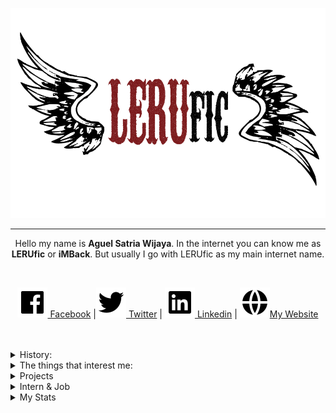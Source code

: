 <p align="center">
  <img src="https://raw.githubusercontent.com/LERUfic/LERUfic/master/assets/logo-min.png" alt="Hero image">
</p>
<hr>
<p align="center">Hello my name is <b>Aguel Satria Wijaya</b>. In the internet you can know me as <b>LERUfic</b> or <b>iMBack</b>.  But usually I go with LERUfic as my main internet name.</p>
<br />
<p align="center">
<a href="https://facebook.com/aguelsatria" alt="Facebook"><img src="https://raw.githubusercontent.com/LERUfic/LERUfic/master/assets/facebook-box-fill.svg"> Facebook</a>
  |<a href="https://twitter.com/aguelsatria98" alt="Twitter"><img src="https://raw.githubusercontent.com/LERUfic/LERUfic/master/assets/twitter-fill.svg"> Twitter</a> 
  | <a href="https://www.linkedin.com/in/aguelsatria/" alt="Linkedin"><img src="https://raw.githubusercontent.com/LERUfic/LERUfic/master/assets/linkedin-box-fill.svg"> Linkedin</a> 
  | <a href="https://aguelsatria.web.id" alt="My Website"><img src="https://raw.githubusercontent.com/LERUfic/LERUfic/master/assets/global-fill.svg">My Website</a> 
</p>
<br />
<br />
<!-- <details>
  <summary><b><u>IMPORTANT!!!</u></b></summary>
<p align="center">
    Every commit in this account is dedicated to Megumi Kato and Tomoya Aki from Saenai Heroine no Sodatekata. Because of them, now I have found a reason to stay alive in this world even for 1 second.
  <img src="https://raw.githubusercontent.com/LERUfic/LERUfic/master/assets/mpv-shot0043.jpg" alt="Together">
  <img src="https://raw.githubusercontent.com/LERUfic/LERUfic/master/assets/MegumiKato.jpg" alt="Goddess">  
</p>
</details> -->

<details>
    <summary>History:</summary>
<p align="center">
I like programming since 2nd grade junior high school where I made simple antivirus using md5 and also created a password manager. Those programs I created using visual basic 6.0. Later my friend introduced me with garuda OS. It's one of the linux distro with built-in wine to run windows's programs. Then I learned using linux from some books because in my country that time the internet is so pricey. Then installed ubuntu from CD and tried a lot of things. And in my high school I learned C, pascal, html-php and tried dual-booted my laptop with windows and ubuntu. In my last year of high school I am totally using linux as my main OS (linux mint) until my 3rd year of college before switching to macOS (UNIX for life).
</p>
</details>

<details>
  <summary>The things that interest me:</summary>
  <br />
  <ul>
    <li>Docker</li>
    <li>Kubernetes</li>
    <li>Virtual Machine</li>
    <li>Linux</li>
    <li>CI/CD</li>
    <li>DevOps</li>
  </ul>
</details>

<details>
  <summary>Projects</summary>
  <br />
  <ul>
    <li>Fullstack Developer of PPDB Surabaya 2018</li>
    <li>Fullstack Developer of EVote Pemilihan Rektor Institut Teknologi Sepuluh Nopember 2019</li>
    <li>Fullstack Developer of PPDB Surabaya 2019</li>
  </ul>
</details>

<details>
  <summary>Intern & Job</summary>
  <br />
  <ul>
    <li>Intern</li>
    <ul>
      <li>System Engineer Intern @ DPTSI Institut Teknologi Sepuluh Nopember</li>
    </ul>
    <li>Job</li>
    <ul>
      <li>2022-now Site Reliability Engineer @ Ajaib</li>
      <li>2020-2022 Backend Engineer @ PT. Inosoft Trans Sistem</li>
    </ul>
  </ul>
</details>
<details>
  <summary>My Stats</summary>
<p>
  
![My github stats](https://github-readme-stats.vercel.app/api?username=LERUfic&show_icons=true&count_private=true&theme=flag-india)  
![ViewCount](https://views.whatilearened.today/views/github/LERUfic/LERUfic.svg)  
[![trophy](https://github-profile-trophy.vercel.app/?username=LERUfic&row=2&column=4&margin-w=15&margin-h=15)](https://github.com/ryo-ma/github-profile-trophy)

</p>
</details>

